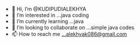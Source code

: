 - 👋 Hi, I’m @KUDIPUDIALEKHYA
- 👀 I’m interested in ...java coding
- 🌱 I’m currently learning ...java
- 💞️ I’m looking to collaborate on ...simple java codes
- 📫 How to reach me ...alekhyak086@gmail.com

<!---
KUDIPUDIALEKHYA/KUDIPUDIALEKHYA is a ✨ special ✨ repository because its `README.md` (this file) appears on your GitHub profile.
You can click the Preview link to take a look at your changes.
--->
